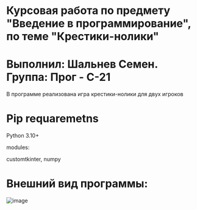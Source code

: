 # Курсовая работа по предмету "Введение в программирование", по теме "Крестики-нолики"
# Выполнил: Шальнев Семен. Группа: Прог - С-21

В программе реализована игра крестики-нолики для двух игроков

# Pip requaremetns
Python 3.10+

modules:

customtkinter, numpy  

# Внешний вид программы:  
![image](https://user-images.githubusercontent.com/85073445/234869667-419cb02d-d02b-4bec-a869-07fd691e0850.png)

